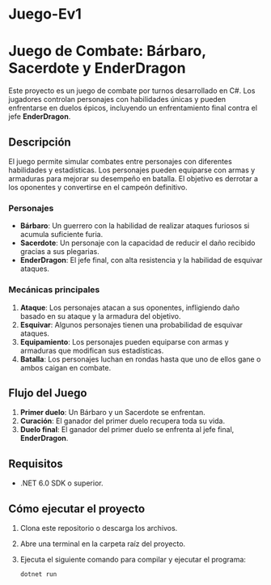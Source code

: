 # Juego-Ev1
# Juego de Combate: Bárbaro, Sacerdote y EnderDragon

Este proyecto es un juego de combate por turnos desarrollado en C#. Los jugadores controlan personajes con habilidades únicas y pueden enfrentarse en duelos épicos, incluyendo un enfrentamiento final contra el jefe **EnderDragon**.

## Descripción

El juego permite simular combates entre personajes con diferentes habilidades y estadísticas. Los personajes pueden equiparse con armas y armaduras para mejorar su desempeño en batalla. El objetivo es derrotar a los oponentes y convertirse en el campeón definitivo.

### Personajes

- **Bárbaro**: Un guerrero con la habilidad de realizar ataques furiosos si acumula suficiente furia.
- **Sacerdote**: Un personaje con la capacidad de reducir el daño recibido gracias a sus plegarias.
- **EnderDragon**: El jefe final, con alta resistencia y la habilidad de esquivar ataques.

### Mecánicas principales

1. **Ataque**: Los personajes atacan a sus oponentes, infligiendo daño basado en su ataque y la armadura del objetivo.
2. **Esquivar**: Algunos personajes tienen una probabilidad de esquivar ataques.
3. **Equipamiento**: Los personajes pueden equiparse con armas y armaduras que modifican sus estadísticas.
4. **Batalla**: Los personajes luchan en rondas hasta que uno de ellos gane o ambos caigan en combate.

## Flujo del Juego

1. **Primer duelo**: Un Bárbaro y un Sacerdote se enfrentan.
2. **Curación**: El ganador del primer duelo recupera toda su vida.
3. **Duelo final**: El ganador del primer duelo se enfrenta al jefe final, **EnderDragon**.

## Requisitos

- .NET 6.0 SDK o superior.

## Cómo ejecutar el proyecto

1. Clona este repositorio o descarga los archivos.
2. Abre una terminal en la carpeta raíz del proyecto.
3. Ejecuta el siguiente comando para compilar y ejecutar el programa:

   ```bash
   dotnet run
